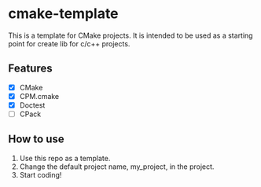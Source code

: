# cmake-template

This is a template for CMake projects. It is intended to be used as a starting point for create lib for c/c++ projects.

## Features

- [x] CMake
- [x] CPM.cmake
- [x] Doctest
- [ ] CPack

## How to use

1. Use this repo as a template.
1. Change the default project name, my_project, in the project.
1. Start coding!